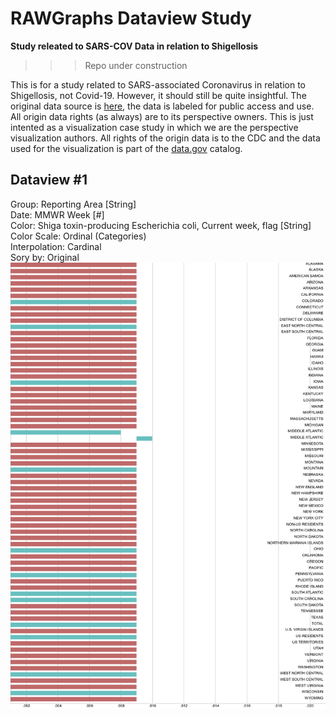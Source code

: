 # RAWGraphs Dataview Study
**Study releated to SARS-COV Data in relation to Shigellosis**
>>> Repo under construction

This is for a study related to SARS-associated Coronavirus in relation to Shigellosis, not Covid-19. However, it should still be quite insightful. The original data source is [here](https://catalog.data.gov/dataset/nndss-table-1ff-severe-acute-respiratory-syndrome-associated-coronavirus-disease-to-shigel), the data is labeled for public access and use. All origin data rights (as always) are to its perspective owners. This is just intented as a visualization case study in which we are the perspective visualization authors. All rights of the origin data is to the CDC and the data used for the visualization is part of the [data.gov](data.gov) catalog.

## Dataview #1
Group: Reporting Area [String]  
Date: MMWR Week [#]  
Color: Shiga toxin-producing Escherichia coli, Current week, flag [String]  
Color Scale: Ordinal (Categories)  
Interpolation: Cardinal  
Sory by: Original  
![N|DataModel1](https://raw.githubusercontent.com/Cov19/RAWGraphs-Dataview-Study/master/DataModel1.png)
